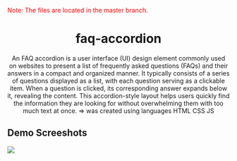 <p style="color:red;">Note: The files are located in the master branch.</p>

<h1 align="center">faq-accordion</h1>
<p align="center">An FAQ accordion is a user interface (UI) design element commonly used on websites to present a list of frequently asked questions (FAQs) and their answers in a compact and organized manner. It typically consists of a series of questions displayed as a list, with each question serving as a clickable item. When a question is clicked, its corresponding answer expands below it, revealing the content. This accordion-style layout helps users quickly find the information they are looking for without overwhelming them with too much text at once. => was created using languages HTML CSS JS</p>

<h2>Demo Screeshots</h2>
<img src="https://github.com/the-artist-web/newsletter-sign/assets/162612001/b0b240e0-804d-4424-b807-9c1fb7fbed3a">
